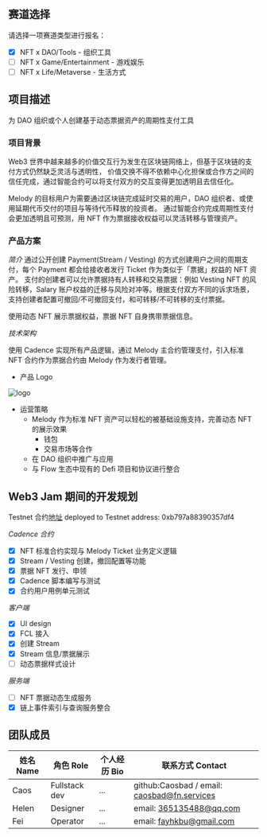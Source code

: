 # <Melody>


## 赛道选择

请选择一项赛道类型进行报名：

- [x] NFT x DAO/Tools - 组织工具
- [ ] NFT x Game/Entertainment - 游戏娱乐
- [ ] NFT x Life/Metaverse - 生活方式

## 项目描述

为 DAO 组织或个人创建基于动态票据资产的周期性支付工具

### 项目背景

Web3 世界中越来越多的价值交互行为发生在区块链网络上，但基于区块链的支付方式仍然缺乏灵活与透明性，
价值交换不得不依赖中心化担保或合作方之间的信任完成，通过智能合约可以将支付双方的交互变得更加透明且去信任化。

Melody 的目标用户为需要通过区块链完成延时交易的用户，DAO 组织者、或使用延期代币交付的项目与等待代币释放的投资者。
通过智能合约完成周期性支付会更加透明且可预测，用 NFT 作为票据接收权益可以灵活转移与管理资产。

### 产品方案

_简介_
通过公开创建 Payment(Stream / Vesting) 的方式创建用户之间的周期支付，每个 Payment 都会给接收者发行 Ticket 作为类似于「票据」权益的 NFT 资产。
支付的创建者可以允许票据持有人转移和交易票据：例如 Vesting NFT 的风险转移，Salary 账户权益的迁移与风险对冲等。根据支付双方不同的诉求场景，支持创建者配置可撤回/不可撤回支付，和可转移/不可转移的支付票据。

使用动态 NFT 展示票据权益，票据 NFT 自身携带票据信息。

_技术架构_

使用 Cadence 实现所有产品逻辑，通过 Melody 主合约管理支付，引入标准 NFT 合约作为票据合约由 Melody 作为发行者管理。

- 产品 Logo 

![logo](https://trello.com/1/cards/62dd12a167854020143ccd01/attachments/62f0c3e7b0401e250f0a5199/previews/62f0c3e7b0401e250f0a51df/download/melody-logo.png)

- 运营策略
  - Melody 作为标准 NFT 资产可以轻松的被基础设施支持，完善动态 NFT 的展示效果
    - 钱包
    - 交易市场等合作
  - 在 DAO 组织中推广与应用
  - 与 Flow 生态中现有的 Defi 项目和协议进行整合

## Web3 Jam 期间的开发规划

Testnet 合约[地址](https://flow-view-source.com/testnet/account/0xb797a88390357df4)
deployed to Testnet address: 0xb797a88390357df4


_Cadence 合约_

- [x] NFT 标准合约实现与 Melody Ticket 业务定义逻辑
- [x] Stream / Vesting 创建，撤回配置等功能
- [x] 票据 NFT 发行、申领
- [x] Cadence 脚本编写与测试
- [x] 合约用户用例单元测试

_客户端_

- [x] UI design
- [x] FCL 接入
- [x] 创建 Stream 
- [x] Stream 信息/票据展示
- [ ] 动态票据样式设计

_服务端_

- [ ] NFT 票据动态生成服务
- [x] 链上事件索引与查询服务整合

## 团队成员

| 姓名 Name | 角色 Role     | 个人经历 Bio | 联系方式 Contact                            |
| --------- | ------------- | ------------ | ------------------------------------------- |
| Caos      | Fullstack dev | ...          | github:Caosbad / email: caosbad@fn.services |
| Helen     | Designer      | ...          | email: 365135488@qq.com                     |
| Fei       | Operator      | ...          | email: fayhkbu@gmail.com                    |

